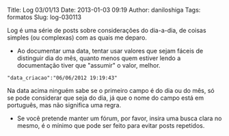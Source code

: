 Title: Log 03/01/13
Date: 2013-01-03 09:19
Author: daniloshiga
Tags: formatos
Slug: log-030113

Log é uma série de posts sobre considerações do dia-a-dia, de coisas
simples (ou complexas) com as quais me deparo.

-   Ao documentar uma data, tentar usar valores que sejam fáceis de
    distinguir dia do mês, quanto menos quem estiver lendo a
    documentação tiver que "assumir" o valor, melhor.
    
`"data_criacao":"06/06/2012 19:19:43"`

Na data acima ninguém sabe se o primeiro campo é do dia ou do mês, só se
pode considerar que seja do dia, já que o nome do campo está em
português, mas não significa uma regra.

-   Se você pretende manter um fórum, por favor, insira uma busca clara
    no mesmo, é o mínimo que pode ser feito para evitar posts repetidos.
